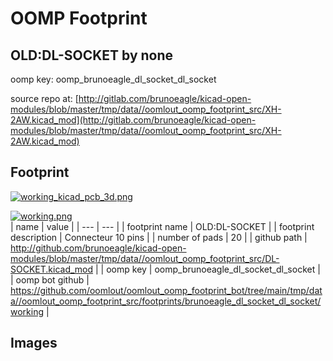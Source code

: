 # OOMP Footprint  
## OLD:DL-SOCKET  by none  
  
oomp key: oomp_brunoeagle_dl_socket_dl_socket  
  
source repo at: [http://gitlab.com/brunoeagle/kicad-open-modules/blob/master/tmp/data//oomlout_oomp_footprint_src/XH-2AW.kicad_mod](http://gitlab.com/brunoeagle/kicad-open-modules/blob/master/tmp/data//oomlout_oomp_footprint_src/XH-2AW.kicad_mod)  
## Footprint  
  
[![working_kicad_pcb_3d.png](working_kicad_pcb_3d_600.png)](working_kicad_pcb_3d.png)  
  
[![working.png](working_600.png)](working.png)  
| name | value | 
| --- | --- | 
| footprint name | OLD:DL-SOCKET | 
| footprint description | Connecteur 10 pins | 
| number of pads | 20 | 
| github path | http://github.com/brunoeagle/kicad-open-modules/blob/master/tmp/data//oomlout_oomp_footprint_src/DL-SOCKET.kicad_mod | 
| oomp key | oomp_brunoeagle_dl_socket_dl_socket | 
| oomp bot github | https://github.com/oomlout/oomlout_oomp_footprint_bot/tree/main/tmp/data//oomlout_oomp_footprint_src/footprints/brunoeagle_dl_socket_dl_socket/working | 
## Images  
